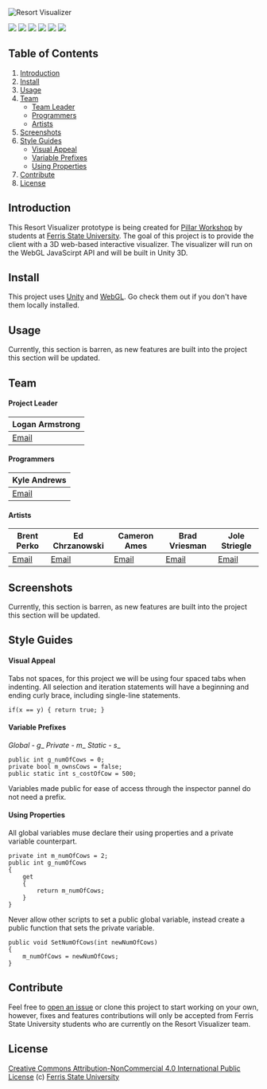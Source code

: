 ![Resort Visualizer](http://i.imgur.com/ohEL0KO.png)

[![](https://img.shields.io/badge/made%20by-Ferris%20State%20University-blue.svg?style=flat-square)](http://www.ferris.edu/dagd/) [![](https://img.shields.io/badge/made%20for-Pillar%20Workshop-blue.svg?style=flat-square)](http://www.pillarworkshop.com/) [![](https://img.shields.io/badge/engine-Unity-brightgreen.svg?style=flat-square)](https://unity3d.com/) [![](https://img.shields.io/badge/dependencies-WebGL-brightgreen.svg?style=flat-square)](https://docs.unity3d.com/Manual/webgl-gettingstarted.html) [![](https://img.shields.io/badge/issues-0%20open-brightgreen.svg?style=flat-square)](https://github.com/AndrewK9/Resort-Visualizer/issues) [![](https://img.shields.io/badge/license-Attribution%20NonCommercial%204.0-brightgreen.svg?style=flat-square)](https://github.com/AndrewK9/Resort-Visualizer/blob/master/LICENSE)

## Table of Contents
1. [Introduction](#introduction)
1. [Install](#install)
1. [Usage](#usage)
1. [Team](#team)
	- [Team Leader](#team%20leader)
	- [Programmers](#programmers)
	- [Artists](#artists)
1. [Screenshots](#screenshots)
1. [Style Guides](#style%20guides)
	- [Visual Appeal](#visual%20appeal)
	- [Variable Prefixes](#variable%20prefixes)
	- [Using Properties](#using%20properties)
1. [Contribute](#contribute)
1. [License](#license)

## Introduction
This Resort Visualizer prototype is being created for [Pillar Workshop](http://www.pillarworkshop.com/) by students at [Ferris State University](http://www.ferris.edu/dagd/). The goal of this project is to provide the client with a 3D web-based interactive visualizer. The visualizer will run on the WebGL JavaScirpt API and will be built in Unity 3D.

## Install
This project uses [Unity](https://unity3d.com/) and [WebGL](https://docs.unity3d.com/Manual/webgl-gettingstarted.html). Go check them out if you don't have them locally installed.

## Usage
Currently, this section is barren, as new features are built into the project this section will be updated.

## Team
#### Project Leader

Logan Armstrong |
|-----|
| [Email](larmstrong30298@gmail.com) |

#### Programmers

Kyle Andrews |
|-----|
| [Email](andrewskyle28@gmail.com) |

#### Artists

Brent Perko | Ed Chrzanowski | Cameron Ames | Brad Vriesman | Jole Striegle |
|-----|-----|-----|-----|-----|
| [Email](brentp3rk0@gmail.com) | [Email](chrzane1@ferris.edu) | [Email](amesc3@ferris.edu) | [Email](vriesmb@ferris.edu) | [Email](striegj@ferris.edu) |

## Screenshots
Currently, this section is barren, as new features are built into the project this section will be updated.

## Style Guides
#### Visual Appeal
Tabs not spaces, for this project we will be using four spaced tabs when indenting.
All selection and iteration statements will have a beginning and ending curly brace, including single-line statements.
```
if(x == y) { return true; }
```

#### Variable Prefixes
_Global - g__
_Private - m__
_Static - s__
```
public int g_numOfCows = 0;
private bool m_ownsCows = false;
public static int s_costOfCow = 500;
```
Variables made public for ease of access through the inspector pannel do not need a prefix.

#### Using Properties
All global variables muse declare their using properties and a private variable counterpart.
```
private int m_numOfCows = 2;
public int g_numOfCows
{
    get
    {
        return m_numOfCows;
    }
}
```
Never allow other scripts to set a public global variable, instead create a public function that sets the private variable.
```
public void SetNumOfCows(int newNumOfCows)
{
    m_numOfCows = newNumOfCows;
}
```


## Contribute
Feel free to [open an issue](https://github.com/AndrewK9/Resort-Visualizer/issues) or clone this project to start working on your own, however, fixes and features contributions will only be accepted from Ferris State University students who are currently on the Resort Visualizer team.

## License
[Creative Commons Attribution-NonCommercial 4.0 International Public License](https://github.com/AndrewK9/Resort-Visualizer/blob/master/LICENSE) (c) [Ferris State University](http://www.ferris.edu/dagd/)